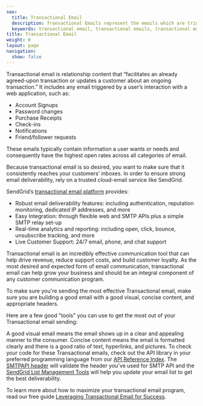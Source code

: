 ```yaml
---
seo:
  title: Transactional Email
  description: Transactional Emails represent the emails which are triggered by a user interacting with a web application.
  keywords: transactional email, transactional emails, transactional email service
title: Transactional Email
weight: 0
layout: page
navigation:
  show: false
---
```


Transactional email is relationship content that “facilitates an already agreed-upon transaction or updates a customer about an ongoing transaction.” It includes any email triggered by a user’s interaction with a web application, such as:

* Account Signups
* Password changes
* Purchase Receipts
* Check-ins
* Notifications
* Friend/follower requests

These emails typically contain information a user wants or needs and consequently have the highest open rates across all categories of email.

Because transactional email is so desired, you want to make sure that it consistently reaches your customers’ inboxes. In order to ensure strong email deliverability, rely on a trusted cloud-email service like SendGrid.

SendGrid’s [transactional email platform](https://sendgrid.com/transactional-email) provides:

* Robust email deliverability features: including authentication, reputation monitoring, dedicated IP addresses, and more
* Easy Integration: through flexible web and SMTP APIs plus a simple SMTP relay set-up
* Real-time analytics and reporting: including open, click, bounce, unsubscribe tracking, and more
* Live Customer Support: 24/7 email, phone, and chat support

Transactional email is an incredibly effective communication tool that can help drive revenue, reduce support costs, and build customer loyalty. As the most desired and expected form of email communication, transactional email can help grow your business and should be an integral component of any customer communication program.

To make sure you're sending the most effective Transactional email, make sure you are building a good email with a good visual, concise content, and appropriate headers.

Here are a few good "tools" you can use to get the most out of your Transactional email sending:

A good visual email means the email shows up in a clear and appealing manner to the consumer. Concise content means the email is formatted clearly and there is a good ratio of text, hyperlinks, and pictures. To check your code for these Transactional emails, check out the API library in your preferred programming language from our [API Reference Index]({{root_url}}/api-reference/). The [SMTPAPI header]({{root_url}}/Utilities/smtpapi_validator.html) will validate the header you've used for SMTP API and the [SendGrid List Management Tools]({{root_url}}/ui/managing-contacts/managing-contact-list/#managing-your-list) will help you update your email list to get the best deliverability.

To learn more about how to maximize your transactional email program, read our free guide [Leveraging Transactional Email for Success](https://sendgrid.com/resources/what-is-transactional-email?mc=Direct&mcd=email_library).
